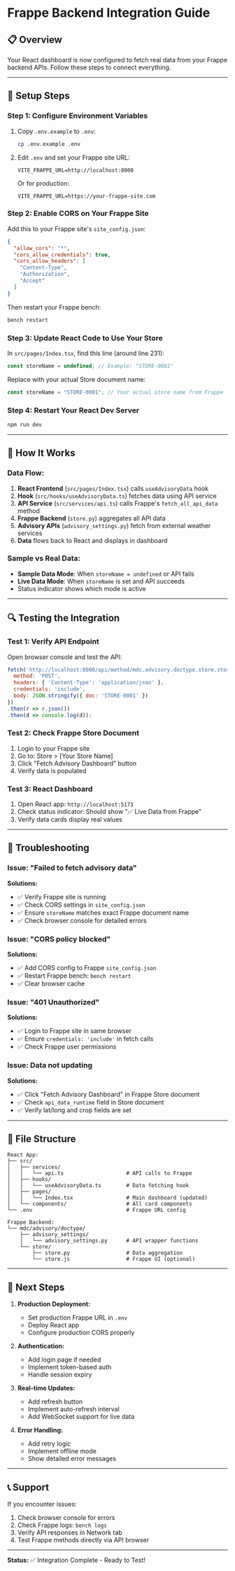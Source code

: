 # Frappe Backend Integration Guide

## 📋 Overview
Your React dashboard is now configured to fetch real data from your Frappe backend APIs. Follow these steps to connect everything.

---

## 🔧 Setup Steps

### Step 1: Configure Environment Variables
1. Copy `.env.example` to `.env`:
   ```bash
   cp .env.example .env
   ```

2. Edit `.env` and set your Frappe site URL:
   ```env
   VITE_FRAPPE_URL=http://localhost:8000
   ```
   
   Or for production:
   ```env
   VITE_FRAPPE_URL=https://your-frappe-site.com
   ```

### Step 2: Enable CORS on Your Frappe Site
Add this to your Frappe site's `site_config.json`:

```json
{
  "allow_cors": "*",
  "cors_allow_credentials": true,
  "cors_allow_headers": [
    "Content-Type",
    "Authorization",
    "Accept"
  ]
}
```

Then restart your Frappe bench:
```bash
bench restart
```

### Step 3: Update React Code to Use Your Store
In `src/pages/Index.tsx`, find this line (around line 231):

```typescript
const storeName = undefined; // Example: "STORE-0001"
```

Replace with your actual Store document name:
```typescript
const storeName = "STORE-0001"; // Your actual store name from Frappe
```

### Step 4: Restart Your React Dev Server
```bash
npm run dev
```

---

## 🎯 How It Works

### Data Flow:
1. **React Frontend** (`src/pages/Index.tsx`) calls `useAdvisoryData` hook
2. **Hook** (`src/hooks/useAdvisoryData.ts`) fetches data using API service
3. **API Service** (`src/services/api.ts`) calls Frappe's `fetch_all_api_data` method
4. **Frappe Backend** (`store.py`) aggregates all API data
5. **Advisory APIs** (`advisory_settings.py`) fetch from external weather services
6. **Data** flows back to React and displays in dashboard

### Sample vs Real Data:
- **Sample Data Mode**: When `storeName = undefined` or API fails
- **Live Data Mode**: When `storeName` is set and API succeeds
- Status indicator shows which mode is active

---

## 🔍 Testing the Integration

### Test 1: Verify API Endpoint
Open browser console and test the API:
```javascript
fetch('http://localhost:8000/api/method/mdc.advisory.doctype.store.store.Store.fetch_all_api_data', {
  method: 'POST',
  headers: { 'Content-Type': 'application/json' },
  credentials: 'include',
  body: JSON.stringify({ doc: 'STORE-0001' })
})
.then(r => r.json())
.then(d => console.log(d));
```

### Test 2: Check Frappe Store Document
1. Login to your Frappe site
2. Go to: Store > [Your Store Name]
3. Click "Fetch Advisory Dashboard" button
4. Verify data is populated

### Test 3: React Dashboard
1. Open React app: `http://localhost:5173`
2. Check status indicator: Should show "✅ Live Data from Frappe"
3. Verify data cards display real values

---

## 🐛 Troubleshooting

### Issue: "Failed to fetch advisory data"
**Solutions:**
- ✅ Verify Frappe site is running
- ✅ Check CORS settings in `site_config.json`
- ✅ Ensure `storeName` matches exact Frappe document name
- ✅ Check browser console for detailed errors

### Issue: "CORS policy blocked"
**Solutions:**
- ✅ Add CORS config to Frappe `site_config.json`
- ✅ Restart Frappe bench: `bench restart`
- ✅ Clear browser cache

### Issue: "401 Unauthorized"
**Solutions:**
- ✅ Login to Frappe site in same browser
- ✅ Ensure `credentials: 'include'` in fetch calls
- ✅ Check Frappe user permissions

### Issue: Data not updating
**Solutions:**
- ✅ Click "Fetch Advisory Dashboard" in Frappe Store document
- ✅ Check `api_data_runtime` field in Store document
- ✅ Verify lat/long and crop fields are set

---

## 📁 File Structure

```
React App:
├── src/
│   ├── services/
│   │   └── api.ts                    # API calls to Frappe
│   ├── hooks/
│   │   └── useAdvisoryData.ts        # Data fetching hook
│   ├── pages/
│   │   └── Index.tsx                 # Main dashboard (updated)
│   └── components/                   # All card components
└── .env                              # Frappe URL config

Frappe Backend:
└── mdc/advisory/doctype/
    ├── advisory_settings/
    │   └── advisory_settings.py      # API wrapper functions
    └── store/
        ├── store.py                  # Data aggregation
        └── store.js                  # Frappe UI (optional)
```

---

## 🚀 Next Steps

1. **Production Deployment:**
   - Set production Frappe URL in `.env`
   - Deploy React app
   - Configure production CORS properly

2. **Authentication:**
   - Add login page if needed
   - Implement token-based auth
   - Handle session expiry

3. **Real-time Updates:**
   - Add refresh button
   - Implement auto-refresh interval
   - Add WebSocket support for live data

4. **Error Handling:**
   - Add retry logic
   - Implement offline mode
   - Show detailed error messages

---

## 📞 Support

If you encounter issues:
1. Check browser console for errors
2. Check Frappe logs: `bench logs`
3. Verify API responses in Network tab
4. Test Frappe methods directly via API browser

---

**Status:** ✅ Integration Complete - Ready to Test!
